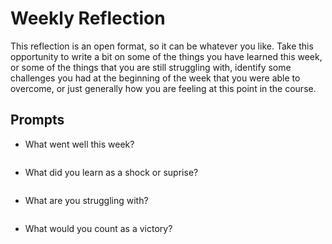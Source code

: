 # Weekly Reflection
This reflection is an open format, so it can be whatever you like. Take this opportunity to write a bit on some of the things you have learned this week, or some of the things that you are still struggling with, identify some challenges you had at the beginning of the week that you were able to overcome, or just generally how you are feeling at this point in the course.

## Prompts
- What went well this week?
```

```
- What did you learn as a shock or suprise?
```

```
- What are you struggling with?
```

```
- What would you count as a victory?
```

```